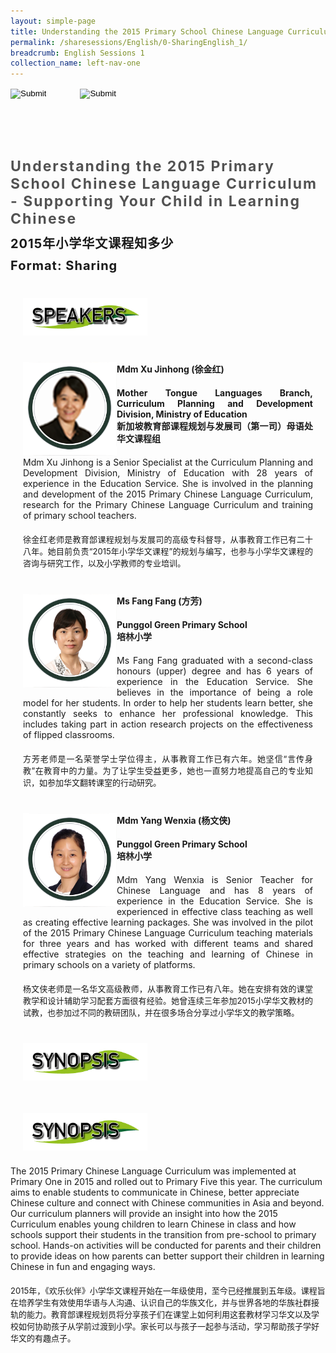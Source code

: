 ```yaml
---
layout: simple-page
title: Understanding the 2015 Primary School Chinese Language Curriculum - Supporting Your Child in Learning Chinese 
permalink: /sharesessions/English/0-SharingEnglish_1/
breadcrumb: English Sessions 1
collection_name: left-nav-one
---
```




<input type="image" name="btnBack" id="btnBack" onclick="goBack()" src="/images/btnBack.png" style="height:70px;">
<input type="image" name="btnRegister" id="btnRegister" src="/images/btnClosed.png" style="height:70px;padding-left: 50px;" />

<link href="/misc/bootstrap.min.css" rel="stylesheet" />
<link href="/misc/Site.css" rel="stylesheet" />
<style>
    .divSPMain {
        padding: 20px;
        padding-top: 20px;
        text-align: justify;
        border-radius: 20px;
    }
    .divSPInfo {
        padding-top: 1px;
    }
</style>

<div id="PanelSess">
    <div class="col-md-12" style="padding-top: 40px;">
        <b>
            <span id="lblTitle_EL" style="font-weight: bold; font-size: 23px; letter-spacing: 2px; color: #525252">
                Understanding the 2015 Primary School Chinese Language Curriculum - Supporting Your Child in
                Learning Chinese</span></b>
    </div>
    <div class="col-md-12" style="padding-top: 10px;">
        <span id="lblTitle_OL" style="font-weight: bold; font-size: 20px; letter-spacing: 1px;">
            2015年小学华文课程知多少</span>
    </div>
    <div class="col-md-12" style="padding-top: 10px;">
        <span id="tblFormat" style="font-weight: bold; font-size: 20px; letter-spacing: 1px;"><b>Format:</b>
            Sharing</span>
    </div>
    <h2 style="text-decoration: underline; padding-left: 20px; padding-top: 10px;">
        <img src="/images/sessions/HDerSpeakers.png" style="height: 60px;max-width:100%;" />
    </h2>
    <div class="row divSPMain">
        <div class="col-md-2">
            <img id="RptSpeaker_Img_0" src="/images/sessions/C131.png" style="float: left; width: 150px;" />
        </div>
        <div class="divSPInfo col-md-10">
            <div class="col-md-12" style="font-weight: bold;">
                <span id="RptSpeaker_lblName_0">Mdm Xu Jinhong (徐金红)</span>
            </div>
            <div class="col-md-12" style="padding-top: 20px; font-weight: bold;">
                <span id="RptSpeaker_lblOrg_EL_0">Mother Tongue Languages Branch, Curriculum Planning and
                    Development Division, Ministry of Education </span>
            </div>
            <div class="col-md-12" style="font-weight: bold;">
                <span id="RptSpeaker_lblOrg_OL_0">新加坡教育部课程规划与发展司（第一司）母语处华文课程组</span>
            </div>
            <div class="col-md-12" style="padding-top: 20px;">
                <span id="RptSpeaker_Label1_0">Mdm Xu Jinhong is a Senior Specialist at the Curriculum
                    Planning and Development Division, Ministry of Education with 28 years of experience in
                    the Education Service. She is involved in the planning and development of the 2015
                    Primary Chinese Language Curriculum, research for the Primary Chinese Language
                    Curriculum and training of primary school teachers.</span>
            </div>
            <div class="col-md-12" style="padding-top: 20px; font-size: 13px;">
                <span
                    id="RptSpeaker_Label2_0">徐金红老师是教育部课程规划与发展司的高级专科督导，从事教育工作已有二十八年。她目前负责“2015年小学华文课程”的规划与编写，也参与小学华文课程的咨询与研究工作，以及小学教师的专业培训。</span>
            </div>
        </div>
    </div>
    <div class="row divSPMain">
        <div class="col-md-2">
            <img id="RptSpeaker_Img_1" src="/images/sessions/C132.png" style="float: left; width: 150px;" />
        </div>
        <div class="divSPInfo col-md-10">
            <div class="col-md-12" style="font-weight: bold;">
                <span id="RptSpeaker_lblName_1">Ms Fang Fang (方芳)</span>
            </div>
            <div class="col-md-12" style="padding-top: 20px; font-weight: bold;">
                <span id="RptSpeaker_lblOrg_EL_1">Punggol Green Primary School</span>
            </div>
            <div class="col-md-12" style="font-weight: bold;">
                <span id="RptSpeaker_lblOrg_OL_1">培林小学</span>
            </div>
            <div class="col-md-12" style="padding-top: 20px;">
                <span id="RptSpeaker_Label1_1">Ms Fang Fang graduated with a second-class honours (upper)
                    degree and has 6 years of experience in the Education Service. She believes in the
                    importance of being a role model for her students. In order to help her students learn
                    better, she constantly seeks to enhance her professional knowledge. This includes taking
                    part in action research projects on the effectiveness of flipped classrooms.</span>
            </div>
            <div class="col-md-12" style="padding-top: 20px; font-size: 13px;">
                <span
                    id="RptSpeaker_Label2_1">方芳老师是一名荣誉学士学位得主，从事教育工作已有六年。她坚信“言传身教”在教育中的力量。为了让学生受益更多，她也一直努力地提高自己的专业知识，如参加华文翻转课室的行动研究。</span>
            </div>
        </div>
    </div>
    <div class="row divSPMain">
        <div class="col-md-2">
            <img id="RptSpeaker_Img_2" src="/images/sessions/C133.png" style="float: left; width: 150px;" />
        </div>
        <div class="divSPInfo col-md-10">
            <div class="col-md-12" style="font-weight: bold;">
                <span id="RptSpeaker_lblName_2">Mdm Yang Wenxia (杨文侠)</span>
            </div>
            <div class="col-md-12" style="padding-top: 20px; font-weight: bold;">
                <span id="RptSpeaker_lblOrg_EL_2">Punggol Green Primary School</span>
            </div>
            <div class="col-md-12" style="font-weight: bold;">
                <span id="RptSpeaker_lblOrg_OL_2">培林小学</span>
            </div>
            <div class="col-md-12" style="padding-top: 20px;">
                <span id="RptSpeaker_Label1_2">Mdm Yang Wenxia is Senior Teacher for Chinese Language and
                    has 8 years of experience in the Education Service. She is experienced in effective
                    class teaching as well as creating effective learning packages. She was involved in the
                    pilot of the 2015 Primary Chinese Language Curriculum teaching materials for three years
                    and has worked with different teams and shared effective strategies on the teaching and
                    learning of Chinese in primary schools on a variety of platforms.</span>
            </div>
            <div class="col-md-12" style="padding-top: 20px; font-size: 13px;">
                <span
                    id="RptSpeaker_Label2_2">杨文侠老师是一名华文高级教师，从事教育工作已有八年。她在安排有效的课堂教学和设计辅助学习配套方面很有经验。她曾连续三年参加2015小学华文教材的试教，也参加过不同的教研团队，并在很多场合分享过小学华文的教学策略。</span>
            </div>
        </div>
    </div>
    <div class="row divSPMain">
        <img src="/images/sessions/HderSynopsis.png" style="height: 60px;max-width:100%;" />
        <div class="col-md-2">
                    </div>
    </div>    
        <h2 style="text-decoration: underline; padding-left: 20px;">
            <img src="/images/sessions/HderSynopsis.png" style="height: 60px;max-width:100%;" /></h2>
        <div class="col-md-2">
        </div>
        <div class="divSPInfo col-md-10">
            <div class="col-md-12">
                <span id="lblSynosis_EL">The 2015 Primary Chinese Language Curriculum was implemented at
                    Primary One in 2015 and rolled out to Primary Five this year. The curriculum aims to
                    enable students to communicate in Chinese, better appreciate Chinese culture and connect
                    with Chinese communities in Asia and beyond. Our curriculum planners will provide an
                    insight into how the 2015 Curriculum enables young children to learn Chinese in class
                    and how schools support their students in the transition from pre-school to primary
                    school. Hands-on activities will be conducted for parents and their children to provide
                    ideas on how parents can better support their children in learning Chinese in fun and
                    engaging ways. </span>
            </div>
            <div class="col-md-12" style="padding-top: 20px; font-size: 13px;">
                <span
                    id="lblSynosis_OL">2015年，《欢乐伙伴》小学华文课程开始在一年级使用，至今已经推展到五年级。课程旨在培养学生有效使用华语与人沟通、认识自己的华族文化，并与世界各地的华族社群接轨的能力。教育部课程规划员将分享孩子们在课堂上如何利用这套教材学习华文以及学校如何协助孩子从学前过渡到小学。家长可以与孩子一起参与活动，学习帮助孩子学好华文的有趣点子。</span>
            </div>
        </div>
    
</div>

